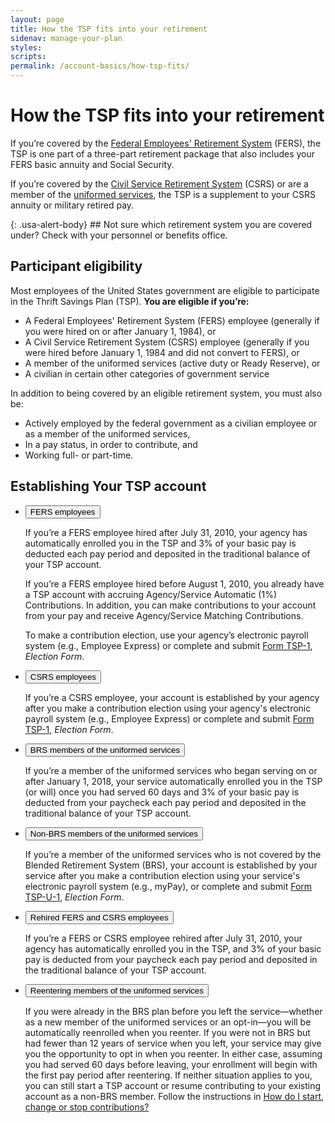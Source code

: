 ```yaml
---
layout: page
title: How the TSP fits into your retirement
sidenav: manage-your-plan
styles:
scripts:
permalink: /account-basics/how-tsp-fits/
---
```


# How the TSP fits into your retirement

If you’re covered by the [Federal Employees' Retirement System](#glossary) (FERS), the TSP is one part of a three-part retirement package that also includes your FERS basic annuity and Social Security.

If you’re covered by the [Civil Service Retirement System](#glossary) (CSRS) or are a member of the [uniformed services](#glossary), the TSP is a supplement to your CSRS annuity or military retired pay.


<div class="usa-alert usa-alert-info" markdown="1">
{: .usa-alert-body}
## Not sure which retirement system you are covered under?
Check with your personnel or benefits office.
</div>


## Participant eligibility

Most employees of the United States government are eligible to participate in the Thrift Savings Plan (TSP). **You are eligible if you’re:**

- A Federal Employees' Retirement System (FERS) employee (generally if you were hired on or after January 1, 1984), or
- A Civil Service Retirement System (CSRS) employee (generally if you were hired before January 1, 1984 and did not convert to FERS), or
- A member of the uniformed services (active duty or Ready Reserve), or
- A civilian in certain other categories of government service

In addition to being covered by an eligible retirement system, you must also be:

- Actively employed by the federal government as a civilian employee or as a member of the uniformed services,
- In a pay status, in order to contribute, and
- Working full- or part-time.

## Establishing Your TSP account


<ul class="usa-accordion">
  <li>
    <button class="usa-accordion-button"
      aria-expanded="true"
      aria-controls="a1">
      FERS employees
    </button>
<div id="a1" class="usa-accordion-content" markdown="1">

If you’re a FERS employee hired after July 31, 2010, your agency has automatically enrolled you in the TSP and 3% of your basic pay is deducted each pay period and deposited in the traditional balance of your TSP account.

If you’re a FERS employee hired before August 1, 2010, you already have a TSP account with accruing Agency/Service Automatic (1%) Contributions. In addition, you can make contributions to your account from your pay and receive Agency/Service Matching Contributions.

To make a contribution election, use your agency’s electronic payroll system (e.g., Employee Express) or complete and submit [Form TSP-1](/PDF/forms/tsp-1.pdf), *Election Form*.

</div>
  </li><li>
    <button class="usa-accordion-button"
      aria-expanded="false"
      aria-controls="a2">
      CSRS employees
    </button>
<div id="a2" class="usa-accordion-content" markdown="1">

If you’re a CSRS employee, your account is established by your agency after you make a contribution election using your agency's electronic payroll system (e.g., Employee Express) or complete and submit [Form TSP-1](/PDF/forms/tsp-1.pdf), *Election Form*.

</div>
  </li><li>
    <button class="usa-accordion-button"
      aria-expanded="false"
      aria-controls="a3">
      BRS members of the uniformed services
    </button>
<div id="a3" class="usa-accordion-content" markdown="1">

If you’re a member of the uniformed services who began serving on or after January 1, 2018, your service automatically enrolled you in the TSP (or will) once you had served 60 days and 3% of your basic pay is deducted from your paycheck each pay period and deposited in the traditional balance of your TSP account.

</div>
  </li><li>
    <button class="usa-accordion-button"
      aria-expanded="false"
      aria-controls="a4">
      Non-BRS members of the uniformed services
    </button>
<div id="a4" class="usa-accordion-content" markdown="1">

If you’re a member of the uniformed services who is not covered by the Blended Retirement System (BRS), your account is established by your service after you make a contribution election using your service's electronic payroll system (e.g., myPay), or complete and submit [Form TSP-U-1](/PDF/forms/tsp-u-1.pdf), *Election Form*.

</div>
  </li><li>
    <button class="usa-accordion-button"
      aria-expanded="false"
      aria-controls="a5">
      Rehired FERS and CSRS employees
    </button>
<div id="a5" class="usa-accordion-content" markdown="1">

If you’re a FERS or CSRS employee rehired after July 31, 2010, your agency has automatically enrolled you in the TSP, and 3% of your basic pay is deducted from your paycheck each pay period and deposited in the traditional balance of your TSP account.

</div>
  </li>
  <li>
    <button class="usa-accordion-button"
      aria-expanded="false"
      aria-controls="a6">
      Reentering members of the uniformed services
    </button>
<div id="a6" class="usa-accordion-content" markdown="1">

If you were already in the BRS plan before you left the service—whether as a new member of the uniformed services or an opt-in—you will be automatically reenrolled when you reenter. If you were not in BRS but had fewer than 12 years of service when you left, your service may give you the opportunity to opt in when you reenter. In either case, assuming you had served 60 days before leaving, your enrollment will begin with the first pay period after reentering. If neither situation applies to you, you can still start a TSP account or resume contributing to your existing account as a non-BRS member. Follow the instructions in [How do I start, change or stop contributions?](#)

</div>
  </li>
</ul>
